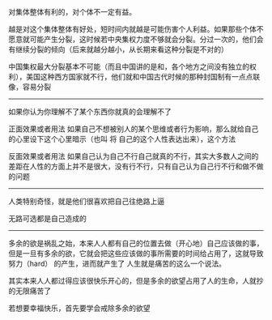 对集体整体有利的，对个体不一定有益。

越是对这个集体整体有好处，短时间内就越是可能伤害个人利益。如果那些个体不愿意就可能产生分裂，这时候若中央集权力度不够就会分裂。分过一次的，他们会有继续分裂的倾向（后来就越分越小，从长期来看这种分裂是不对的）

中国集权最大分裂基本不可能（而且中国讲的是和，各个地方之间没有独立的权利），美国这种西方国家就不行，他们就和中国古代时候的那种封国制有一点点联像，容易分裂
___
如果你认为你理解不了某个东西你就真的会理解不了

正面效果或者用法 如果自己不想被别人的某个思维或者行为影响，那么就给自己的心里设下这个心里暗示（也叫 将 自己的这个人性表达出来），这个方法

反面效果或者用法 如果自己认为自己不行自己就真的不行，其实大多数人之间的差距在人性的方面上并不是很大，没有行不行，只有自己认为自己行不行和做不做的问题
___
人类特别奇怪，就是他们很喜欢把自己往绝路上逼

无路可选都是自己造成的
___
多余的欲是祸乱之始，本来人人都有自己的位置去做（开心地）自己应该做的事，但是一旦有多余的欲，它就会把这些应该做的事所需要的时间给占用了，这就导致 努力（hard） 的产生，进而就产生了 人生就是痛苦的这么一个说法。

  

其实本来人人都过得应该很快乐开心的，但是多余的欲望占用了人的生命，人就抄的无限痛苦了

  

若想要幸福快乐，首先要学会戒除多余的欲望